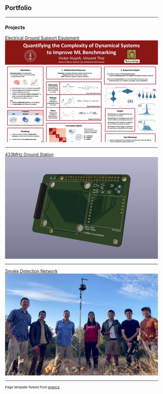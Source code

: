 ## Portfolio

---

### Projects

[Electrical Ground Support Equipment](/EGSE.md)
<img src="images\reupresim.jpg"/>

---
[433MHz Ground Station](/433MHz)
<img src="images\Sats\New Groundstation.jpg"/>

---
[Smoke Detection Network](/Smesh)
<img src="images\SMesh\IMG_5810.jpg"/>

---

<p style="font-size:11px">Page template forked from <a href="https://github.com/evanca/quick-portfolio">evanca</a></p>
<!-- Remove above link if you don't want to attibute -->
